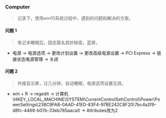 ### Computer

> 记录下，使用win10系统过程中，遇到的问题和解决的方案。

#### 问题 1

> 笔记本睡眠后，固态莫名其妙掉盘，蓝屏。

- 电源 -> 电源选项 -> 更改计划设置 -> 更改高级电源设置 -> PCI Express -> 链接状态电源管理 -> 关闭

#### 问题 2

> 外接显示屏，过几分钟，自动睡眠，电源选项设置无效。

- win + R -> regedit -> 计算机\HKEY_LOCAL_MACHINE\SYSTEM\CurrentControlSet\Control\Power\PowerSettings\238C9FA8-0AAD-41ED-83F4-97BE242C8F20\7bc4a2f9-d8fc-4469-b07b-33eb785aaca0 -> Attributes改为2 

